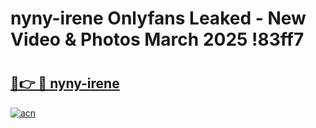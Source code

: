 # nyny-irene Onlyfans Leaked - New Video & Photos March 2025 !83ff7

# <h2><a href="https://f3o2vp.iuczelnia.edu.pl?title=nyny-irene&ref=83ff7">🔗👉 🔴 nyny-irene</a></h2>

[![acn](https://github.com/user-attachments/assets/0f9c940e-d8b0-45ae-aac7-cd30a18b3e1c)](https://f3o2vp.iuczelnia.edu.pl?title=nyny-irene&ref=83ff7)


